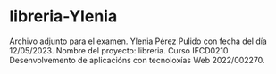# libreria-Ylenia

Archivo adjunto para el examen. Ylenia Pérez Pulido con fecha del día 12/05/2023. 
Nombre del proyecto: libreria. 
Curso IFCD0210 Desenvolvemento de aplicacións con tecnoloxías Web 2022/002270.
